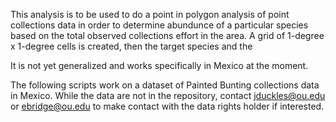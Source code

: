 This analysis is to be used to do a point in polygon analysis of point collections data in order to determine abundunce of a particular species based on the total observed collections effort in the area.  A grid of 1-degree x 1-degree cells is created, then the target species and the 

It is not yet generalized and works specifically in Mexico at the moment.

The following scripts work on a dataset of Painted Bunting collections data in Mexico. While the data are not in the repository, contact jduckles@ou.edu or ebridge@ou.edu to make contact with the data rights holder if interested.
